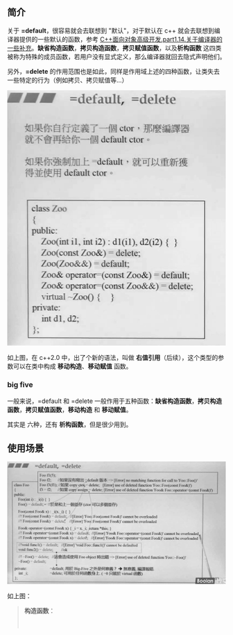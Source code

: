 ## 简介

关于 **=default**，很容易就会去联想到 "默认"，对于默认在 c++ 就会去联想到编译器提供的一些默认的函数，参考 <u>C++面向对象高级开发.part1.14.关于编译器的一些补充</u>。**缺省构造函数**，**拷贝构造函数**，**拷贝赋值函数**，以及**析构函数** 这四类被称为特殊的成员函数，若用户没有显式定义，那么编译器就回去隐式声明他们。

另外，**=delete** 的作用范围也是如此，同样是作用域上述的四种函数，让类失去一些特定的行为（例如拷贝、拷贝赋值等...）

![1686994426184](image/1686994426184.png)

如上图，在 c++2.0 中，出了个新的语法，叫做 **右值引用**（后续），这个类型的参数可以在类中构成 **移动构造**、**移动赋值** 函数。

### big five

一般来说，=default 和 =delete 一般作用于五种函数：**缺省构造函数**，**拷贝构造函数**，**拷贝赋值函数**，**移动构造** 和 **移动赋值**。

其实是 六种，还有 **析构函数**，但是很少用到。

## 使用场景

![1686994969487](image/1686994969487.png)

如上图：

> **构造函数**：
>
> ​		